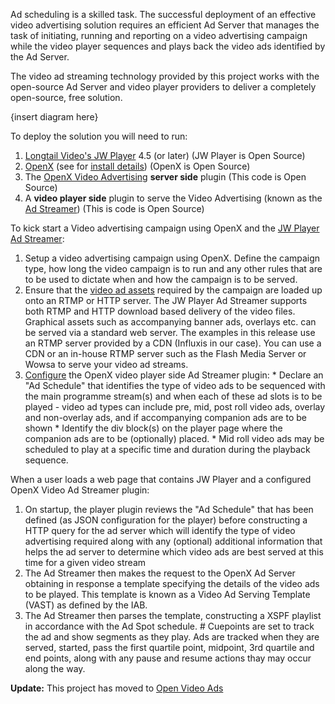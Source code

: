 Ad scheduling is a skilled task. The successful deployment of an effective video advertising solution requires an
efficient Ad Server that manages the task of initiating, running and reporting on a video advertising campaign
while the video player sequences and plays back the video ads identified by the Ad Server.

The video ad streaming technology provided by this project works with the open-source Ad Server and video player providers to deliver a completely open-source, free solution.

{insert diagram here}

To deploy the solution you will need to run:

  1. [Longtail Video's JW Player](http://www.longtailvideo.com) 4.5 (or later) (JW Player is Open Source)
  1. [OpenX](http://www.openx.org) (see for [install details](http://code.google.com/p/openx-iab-vast/wiki/InstallingOpenXServerVideoPlugin)) (OpenX is Open Source)
  1. The [OpenX Video Advertising](http://code.google.com/p/openx-iab-vast/wiki/InstallingOpenXServerVideoPlugin) **server side** plugin (This code is Open Source)
  1. A **video player side** plugin to serve the Video Advertising (known as the [Ad Streamer](JWPlayerOpenXAdStreamerConfig.md)) (This is code is Open Source)

To kick start a Video advertising campaign using OpenX and the [JW Player Ad Streamer](JWPlayerOpenXAdStreamerConfig.md):

  1. Setup a video advertising campaign using OpenX. Define the campaign type, how long the video campaign is to run and any other rules that are to be used to dictate when and how the campaign is to be served.
  1. Ensure that the [video ad assets](TestAds.md) required by the campaign are loaded up onto an RTMP or HTTP server. The JW Player Ad Streamer supports both RTMP and HTTP download based delivery of the video files. Graphical assets such as accompanying banner ads, overlays etc. can be served via a standard web server. The examples in this release use an RTMP server provided by a CDN (Influxis in our case). You can use a CDN or an in-house RTMP server such as the Flash Media Server or Wowsa to serve your video ad streams.
  1. [Configure](JWPlayerOpenXAdStreamerConfig.md) the OpenX video player side Ad Streamer plugin:
    * Declare an "Ad Schedule" that identifies the type of video ads to be sequenced with the main programme stream(s) and when each of these ad slots is to be played  - video ad types can include pre, mid, post roll video ads, overlay and non-overlay ads, and if accompanying companion ads are to be shown
    * Identify the div block(s) on the player page where the companion ads are to be (optionally) placed.
    * Mid roll video ads may be scheduled to play at a specific time and duration during the playback sequence.

When a user loads a web page that contains JW Player and a configured OpenX Video Ad Streamer plugin:

  1. On startup, the player plugin reviews the "Ad Schedule" that has been defined (as JSON configuration for the player) before constructing a HTTP query for the ad server which will identify the type of video advertising required along with any (optional) additional information that helps the ad server to determine which video ads are best served at this time for a given video stream
  1. The Ad Streamer then makes the request to the OpenX Ad Server obtaining in response a template specifying the details of the video ads to be played. This template is known as a Video Ad Serving Template (VAST) as defined by the IAB.
  1. The Ad Streamer then parses the template, constructing a XSPF playlist in accordance with the Ad Spot schedule.   # Cuepoints are set to track the ad and show segments as they play. Ads are tracked when they are served, started, pass the first quartile point, midpoint, 3rd quartile and end points, along with any pause and resume actions thay may occur along the way.

**Update:** This project has moved to [Open Video Ads](http://code.google.com/p/open-video-ads)